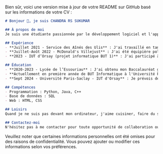 Bien sûr, voici une version mise à jour de votre README sur GitHub basé sur les informations de votre CV :

```markdown
# Bonjour 👋, je suis CHANDRA RS SUKUMAR

## À propos de moi
Je suis une étudiante passionnée par le développement logiciel et l'apprentissage de nouvelles technologies. Actuellement, je suis à la recherche d'une alternance pour compléter ma formation. J'ai acquis de l'expérience en programmation grâce à plusieurs projets intéressants que j'ai réalisés lors de mon cursus.

## Expérience
- **Juillet 2021 - Service des Aînés des Ulis** : J'ai travaillé en tant qu'assistante au Service des Aînés des Ulis lors d'un emploi saisonnier.
- **Juillet-Août 2022 - McDonald's Villejust** : J'ai été équipière polyvalente chez McDonald's lors d'un emploi saisonnier.
- **2023 - IUT d’Orsay (projet informatique BUT 1)** : J'ai participé à plusieurs projets informatiques, dont un programme en C++ pour lire et traiter des images, la réalisation d'un site internet en HTML et CSS, et la conception et gestion d'une base de données SQL pour un système de gestion de magasin.

## Éducation
- **2020-2023 - Lycée de l’Essouriau** : J'ai obtenu mon Baccalauréat général spécialité mathématique, physique chimie et science de l’ingénieur (première) avec mention (option:  latin/grec).
- **Actuellement en première année de BUT Informatique à l'Université Paris-Saclay - IUT d'Orsay**.
- **Sept 2024 - Université Paris-Saclay - IUT d'Orsay** : Je prévois de suivre le BUT 2 parcours A réalisation d'applications.

## Compétences
- Programmation : Python, Java, C++
- Base de données : SQL
- Web : HTML, CSS

## Loisirs
Quand je ne suis pas devant mon ordinateur, j'aime cuisiner, faire du sport et coudre.

## Contactez-moi
N'hésitez pas à me contacter pour toute opportunité de collaboration ou si vous avez des questions. Vous pouvez me joindre par email à chandrasukumar3@gmail.com ou via LinkedIn à www.linkedin.com/in/chandra-r-s-sukumar-3407212ba.
```
Veuillez noter que certaines informations personnelles ont été omises pour des raisons de confidentialité. Vous pouvez ajouter ou modifier ces informations selon vos préférences.

<!---
CRSSukumar/CRSSukumar is a ✨ special ✨ repository because its `README.md` (this file) appears on your GitHub profile.
You can click the Preview link to take a look at your changes.
--->

